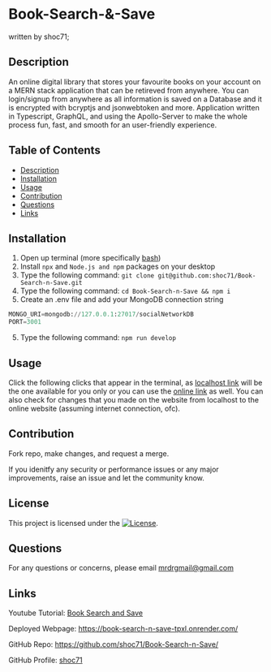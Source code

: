 # Book-Search-&-Save

written by shoc71;


## Description

An online digital library that stores your favourite books on your account on a MERN stack application that can be retireved from anywhere. You can login/signup from anywhere as all information is saved on a Database and it is encrypted with bcryptjs and jsonwebtoken and more. Application written in Typescript, GraphQL, and using the Apollo-Server to make the whole process fun, fast, and smooth for an user-friendly experience.

## Table of Contents

- [Description](#description)
- [Installation](#installation)
- [Usage](#usage)
- [Contribution](#contribution)
- [Questions](#questions)
- [Links](#links)

## Installation

1. Open up terminal (more specifically [bash](https://www.youtube.com/watch?v=3eu67g3PTdk))
2. Install `npx` and `Node.js and npm` packages on your desktop
3. Type the following command: `git clone git@github.com:shoc71/Book-Search-n-Save.git`
4. Type the following command: `cd Book-Search-n-Save && npm i `
5. Create an .env file and add your MongoDB connection string

```py
MONGO_URI=mongodb://127.0.0.1:27017/socialNetworkDB
PORT=3001
```

5. Type the following command: `npm run develop`

## Usage

Click the following clicks that appear in the terminal, as [localhost link](http://localhost:5173) will be the one available for you only or you can use the [online link](https://book-search-n-save-tpxl.onrender.com/) as well. You can also check for changes that you made on the website from localhost to the online website (assuming internet connection, ofc).

## Contribution

Fork repo, make changes, and request a merge.

If you idenitfy any security or performance issues or any major improvements, raise an issue and let the community know.

## License

This project is licensed under the [![License](https://opensource.org/licenses/Apache-2.0)](https://opensource.org/licenses/Apache-2.0).

## Questions

For any questions or concerns, please email mrdrgmail@gmail.com

## Links

Youtube Tutorial: [Book Search and Save](https://youtu.be/7fNGP-3XUmU)

Deployed Webpage: https://book-search-n-save-tpxl.onrender.com/

GitHub Repo: https://github.com/shoc71/Book-Search-n-Save/

GitHub Profile: [shoc71](https://github.com/shoc71)
